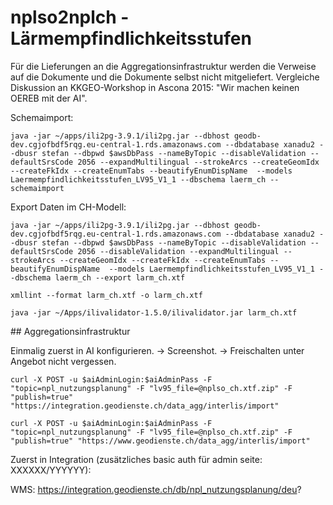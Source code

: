 # nplso2nplch - Lärmempfindlichkeitsstufen

Für die Lieferungen an die Aggregationsinfrastruktur werden die Verweise auf die Dokumente und die Dokumente selbst nicht mitgeliefert. Vergleiche Diskussion an KKGEO-Workshop in Ascona 2015: "Wir machen keinen OEREB mit der AI".


Schemaimport:
```
java -jar ~/apps/ili2pg-3.9.1/ili2pg.jar --dbhost geodb-dev.cgjofbdf5rqg.eu-central-1.rds.amazonaws.com --dbdatabase xanadu2 --dbusr stefan --dbpwd $awsDbPass --nameByTopic --disableValidation --defaultSrsCode 2056 --expandMultilingual --strokeArcs --createGeomIdx --createFkIdx --createEnumTabs --beautifyEnumDispName  --models Laermempfindlichkeitsstufen_LV95_V1_1 --dbschema laerm_ch --schemaimport
```

Export Daten im CH-Modell:
```
java -jar ~/apps/ili2pg-3.9.1/ili2pg.jar --dbhost geodb-dev.cgjofbdf5rqg.eu-central-1.rds.amazonaws.com --dbdatabase xanadu2 --dbusr stefan --dbpwd $awsDbPass --nameByTopic --disableValidation --defaultSrsCode 2056 --disableValidation --expandMultilingual --strokeArcs --createGeomIdx --createFkIdx --createEnumTabs --beautifyEnumDispName  --models Laermempfindlichkeitsstufen_LV95_V1_1 --dbschema laerm_ch --export larm_ch.xtf
```

```
xmllint --format larm_ch.xtf -o larm_ch.xtf
```

```
java -jar ~/Apps/ilivalidator-1.5.0/ilivalidator.jar larm_ch.xtf
```

## Aggregationsinfrastruktur

Einmalig zuerst in AI konfigurieren. -> Screenshot. -> Freischalten unter Angebot nicht vergessen.

```
curl -X POST -u $aiAdminLogin:$aiAdminPass -F "topic=npl_nutzungsplanung" -F "lv95_file=@nplso_ch.xtf.zip" -F "publish=true" "https://integration.geodienste.ch/data_agg/interlis/import"
```

```
curl -X POST -u $aiAdminLogin:$aiAdminPass -F "topic=npl_nutzungsplanung" -F "lv95_file=@nplso_ch.xtf.zip" -F "publish=true" "https://www.geodienste.ch/data_agg/interlis/import"
```

Zuerst in Integration (zusätzliches basic auth für admin seite: XXXXXX/YYYYYY):

WMS: https://integration.geodienste.ch/db/npl_nutzungsplanung/deu?
